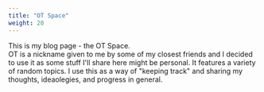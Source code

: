 ```yaml
---
title: "OT Space"
weight: 20
---
```


This is my blog page - the OT Space.\
OT is a nickname given to me by some of my closest friends and I decided to use it as some stuff I'll share here might be personal. It features a variety of random topics. I use this as a way of "keeping track" and sharing my thoughts, ideaolegies, and progress in general.
